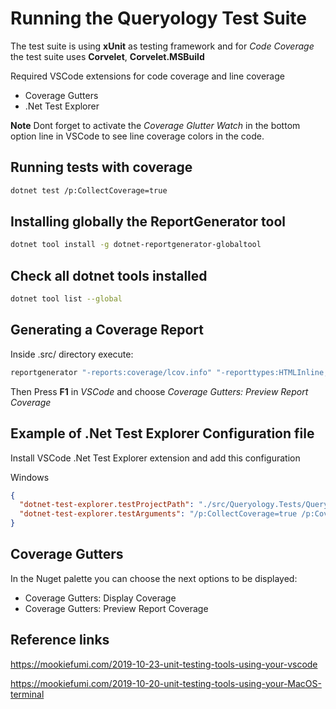 # Running the Queryology Test Suite

The test suite is using **xUnit** as testing framework and for *Code Coverage* the test suite uses **Corvelet**, **Corvelet.MSBuild**

Required VSCode extensions for code coverage and line coverage

- Coverage Gutters
- .Net Test Explorer

**Note** Dont forget to activate the *Coverage Glutter Watch* in the bottom option line in VSCode to see line coverage colors in the code.

## Running tests with coverage

```bash
dotnet test /p:CollectCoverage=true
```

## Installing globally the ReportGenerator tool

```bash
dotnet tool install -g dotnet-reportgenerator-globaltool
```

## Check all dotnet tools installed

```bash
dotnet tool list --global
```

## Generating a Coverage Report

Inside .src/ directory execute:

```bash
reportgenerator "-reports:coverage/lcov.info" "-reporttypes:HTMLInline;Badges" "-targetdir:coverage/report"
```

Then Press **F1** in *VSCode* and choose *Coverage Gutters: Preview Report Coverage*

## Example of .Net Test Explorer Configuration file

Install VSCode .Net Test Explorer extension and add this configuration

Windows

```json
{
  "dotnet-test-explorer.testProjectPath": "./src/Queryology.Tests/Queryology.Tests.csproj",
  "dotnet-test-explorer.testArguments": "/p:CollectCoverage=true /p:CoverletOutputFormat=lcov /p:CoverletOutput=../../coverage/lcov.info"
}
```

## Coverage Gutters

In the Nuget palette you can choose the next options to be displayed:

- Coverage Gutters: Display Coverage
- Coverage Gutters: Preview Report Coverage

## Reference links

<https://mookiefumi.com/2019-10-23-unit-testing-tools-using-your-vscode>

<https://mookiefumi.com/2019-10-20-unit-testing-tools-using-your-MacOS-terminal>

